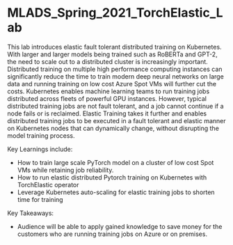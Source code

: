 # MLADS_Spring_2021_TorchElastic_Lab

This lab introduces elastic fault tolerant distributed training on Kubernetes. With larger and larger models being trained such as RoBERTa and GPT-2, the need to scale out to a distributed cluster is increasingly important. Distributed training on multiple high performance computing instances can significantly reduce the time to train modern deep neural networks on large data and running training on low cost Azure Spot VMs will further cut the costs.
Kubernetes enables machine learning teams to run training jobs distributed across fleets of powerful GPU instances. However, typical distributed training jobs are not fault tolerant, and a job cannot continue if a node fails or is reclaimed. 
Elastic Training takes it further and enables distributed training jobs to be executed in a fault tolerant and elastic manner on Kubernetes nodes that can dynamically change, without disrupting the model training process. 

Key Learnings include:
-	How to train large scale PyTorch model on a cluster of low cost Spot VMs while retaining job reliability.
-	How to run elastic distributed Pytorch training on Kubernetes with TorchElastic operator 
-	Leverage Kubernetes auto-scaling for elastic training jobs to shorten time for training

Key Takeaways:
-	Audience will be able to apply gained knowledge to save money for the customers who are running training jobs on Azure or on premises.
